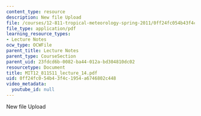 ```yaml
---
content_type: resource
description: New file Upload
file: /courses/12-811-tropical-meteorology-spring-2011/0ff24fc054b43f4c1954a6746802c448_MIT12_811S11_lecture_14.pdf
file_type: application/pdf
learning_resource_types:
- Lecture Notes
ocw_type: OCWFile
parent_title: Lecture Notes
parent_type: CourseSection
parent_uid: 23fdcd6b-0082-ba44-012a-bd304810dc02
resourcetype: Document
title: MIT12_811S11_lecture_14.pdf
uid: 0ff24fc0-54b4-3f4c-1954-a6746802c448
video_metadata:
  youtube_id: null
---
```

New file Upload